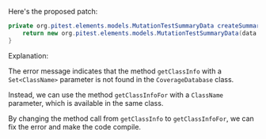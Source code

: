 Here's the proposed patch:

```java
private org.pitest.elements.models.MutationTestSummaryData createSummaryData(final org.pitest.coverage.CoverageDatabase coverage, final org.pitest.mutationtest.ClassMutationResults data) {
    return new org.pitest.elements.models.MutationTestSummaryData(data.getFileName(), data.getMutations(), coverage.getClassInfoFor(data.getMutatedClass()));
}
```

Explanation:

The error message indicates that the method `getClassInfo` with a `Set<ClassName>` parameter is not found in the `CoverageDatabase` class.

Instead, we can use the method `getClassInfoFor` with a `ClassName` parameter, which is available in the same class.

By changing the method call from `getClassInfo` to `getClassInfoFor`, we can fix the error and make the code compile.